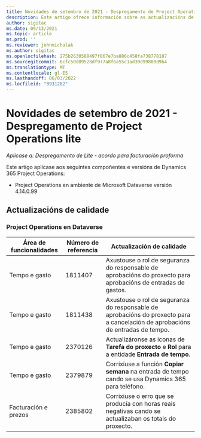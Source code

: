 ```yaml
---
title: Novidades de setembro de 2021 - Despregamento de Project Operations lite
description: Este artigo ofrece información sobre as actualizacións de calidade dispoñibles na versión de setembro de 2021 do despregamento de Project Operations lite.
author: sigitac
ms.date: 09/13/2021
ms.topic: article
ms.prod: ''
ms.reviewer: johnmichalak
ms.author: sigitac
ms.openlocfilehash: 275b2630588497f867e7ba886c458fa738778187
ms.sourcegitcommit: 6cfc50d89528df977a8f6a55c1ad39d99800d9b4
ms.translationtype: MT
ms.contentlocale: gl-ES
ms.lasthandoff: 06/03/2022
ms.locfileid: "8931282"
---
```

# <a name="whats-new-september-2021---project-operations-lite-deployment"></a>Novidades de setembro de 2021 - Despregamento de Project Operations lite

_Aplícase a: Despregamento de Lite - acordo para facturación proforma_

Este artigo aplícase aos seguintes compoñentes e versións de Dynamics 365 Project Operations:

  - Project Operations en ambiente de Microsoft Dataverse versión 4.14.0.99


## <a name="quality-updates"></a>Actualizacións de calidade

### <a name="project-operations-on-dataverse"></a>Project Operations en Dataverse


| **Área de funcionalidades** | **Número de referencia** | **Actualización de calidade** |
| --- | --- | --- |
| Tempo e gasto | 1811407 | Axustouse o rol de seguranza do responsable de aprobacións do proxecto para aprobacións de entradas de gastos. |
| Tempo e gasto | 1811438 | Axustouse o rol de seguranza do responsable de aprobacións do proxecto para a cancelación de aprobacións de entradas de tempo. |
| Tempo e gasto | 2370126 | Actualizáronse as iconas de **Tarefa do proxecto** e **Rol** para a entidade **Entrada de tempo**. |
| Tempo e gasto | 2379879 | Corrixiuse a función **Copiar semana** na entrada de tempo cando se usa Dynamics 365 para teléfono. |
| Facturación e prezos | 2385802 | Corrixiuse o erro que se producía con horas reais negativas cando se actualizaban os totais do proxecto.|
